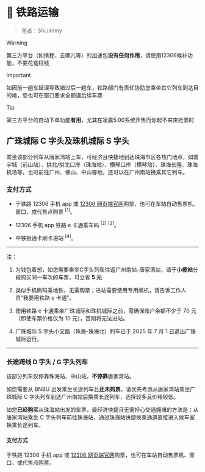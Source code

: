 # 🚉 铁路运输

> 笔者：ShiJimmy

> [!WARNING]
> 第三方平台（如携程、去哪儿等）的加速包**没有任何作用**，请使用12306候补功能，不要花冤枉钱

> [!IMPORTANT]
> 如因前一趟车延误导致错过后一趟车，铁路部门有责任协助您乘坐其它列车到达目的地，您也可在窗口要求全额退后续车票

> [!TIP]
> 第三方平台的自动下单功能**有用**，尤其在凌晨5:00系统开售而你起不来床抢票时

## 广珠城际 C 字头及珠机城际 S 字头 
乘坐该部分列车从唐家湾站上车，可经济且快捷地到达珠海市区各热门地点，如寰宇城（前山站）、拱北/拱北口岸（珠海站）、横琴口岸（横琴站）、珠海长隆、珠海机场等，也可前往广州、佛山、中山等地，还可以在广州南站换乘其它列车。

### 支付方式

- 于铁路 12306 手机 app 或 [12306 网页端官网](https://www.12306.cn)购票，也可在车站自动售票机、窗口，或代售点购票 <sup>[1]</sup>。

- 12306 手机 app 铁路 e 卡通乘车码 <sup>[2]</sup> <sup>[3]</sup>。

- 中铁银通卡刷卡进站 <sup>[4]</sup>。

---
注：

1. 为钱包着想，如您需要乘坐C字头列车往返广州南站-唐家湾站，请于**小榄站**分段购买同一车次的车票，可立省 **5 元**

2. 类似手机刷码乘地铁，无需购票；进站需要使用专用闸机，请告诉工作人员“我要用铁路 e 卡通”。

3. 使用铁路 e 卡通乘坐广珠城际和珠机城际之前，需确保账户余额不少于 70 元（即使车票价格仅为 10 元），否则将无法进站。

4. 广珠城际 S 字头小交路（珠海-珠海北）列车已于 2025 年 7 月 1 日退出广珠城际运行。

---

### 长途跨线 D 字头 / G 字头列车
该部分列车仅停靠珠海站、中山站，**不停靠**唐家湾站。

如您需要从 BNBU 出发乘坐长途列车且**还未购票**，请优先考虑从唐家湾站乘坐广珠城际 C 字头列车到达广州南站后换乘长途列车，选择较多且价格较低。

如您**已经购买**从珠海站出发的车票，最经济快捷且无需担心交通拥堵的方法是：从唐家湾站乘坐 C 字头列车前往珠海站，通过珠海站快捷换乘通道直接进入候车室换乘长途列车。

#### 支付方式
于铁路 12306 手机 app 或 [12306 网页端官网](https://www.12306.cn)购票，也可在车站自动售票机、窗口，或代售点购票。

